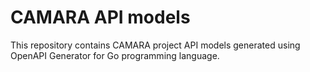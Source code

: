 # CAMARA API models

This repository contains CAMARA project API models generated using OpenAPI Generator for Go programming language.

